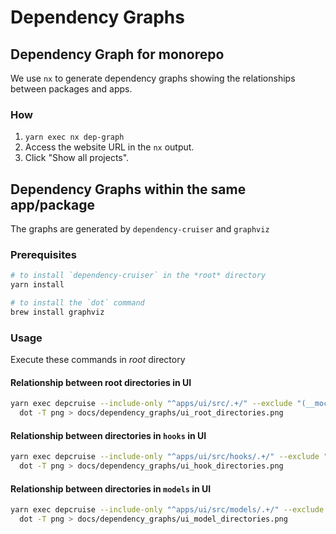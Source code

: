 # Dependency Graphs

## Dependency Graph for monorepo

We use `nx` to generate dependency graphs showing the relationships between packages and apps.

### How

1. `yarn exec nx dep-graph`
2. Access the website URL in the `nx` output.
3. Click "Show all projects".

## Dependency Graphs within the same app/package

The graphs are generated by `dependency-cruiser` and `graphviz`

### Prerequisites

```sh
# to install `dependency-cruiser` in the *root* directory
yarn install

# to install the `dot` command
brew install graphviz
```

### Usage

Execute these commands in _root_ directory

#### Relationship between root directories in UI

```sh
yarn exec depcruise --include-only "^apps/ui/src/.+/" --exclude "(__mocks__|fixtures|types)/|\\.(stories|test)\\.(js|ts|tsx)" --collapse 4 --output-type dot apps/ui/src |\
  dot -T png > docs/dependency_graphs/ui_root_directories.png
```

#### Relationship between directories in `hooks` in UI

```sh
yarn exec depcruise --include-only "^apps/ui/src/hooks/.+/" --exclude "(__mocks__|fixtures|types)/|\\.(stories|test)\\.(js|ts|tsx)" --collapse 5 --output-type dot apps/ui/src |\
  dot -T png > docs/dependency_graphs/ui_hook_directories.png
```

#### Relationship between directories in `models` in UI

```sh
yarn exec depcruise --include-only "^apps/ui/src/models/.+/" --exclude "(__mocks__|fixtures|types)/|\\.(stories|test)\\.(js|ts|tsx)" --collapse 5 --output-type dot apps/ui/src |\
  dot -T png > docs/dependency_graphs/ui_model_directories.png
```
